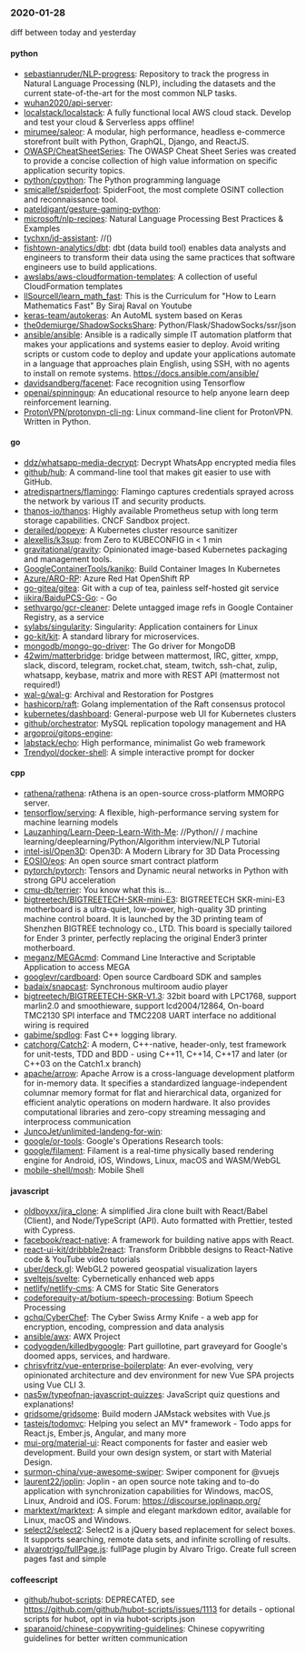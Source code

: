 ### 2020-01-28
diff between today and yesterday

#### python
* [sebastianruder/NLP-progress](https://github.com/sebastianruder/NLP-progress): Repository to track the progress in Natural Language Processing (NLP), including the datasets and the current state-of-the-art for the most common NLP tasks.
* [wuhan2020/api-server](https://github.com/wuhan2020/api-server): 
* [localstack/localstack](https://github.com/localstack/localstack):  A fully functional local AWS cloud stack. Develop and test your cloud & Serverless apps offline!
* [mirumee/saleor](https://github.com/mirumee/saleor): A modular, high performance, headless e-commerce storefront built with Python, GraphQL, Django, and ReactJS.
* [OWASP/CheatSheetSeries](https://github.com/OWASP/CheatSheetSeries): The OWASP Cheat Sheet Series was created to provide a concise collection of high value information on specific application security topics.
* [python/cpython](https://github.com/python/cpython): The Python programming language
* [smicallef/spiderfoot](https://github.com/smicallef/spiderfoot): SpiderFoot, the most complete OSINT collection and reconnaissance tool.
* [pateldigant/gesture-gaming-python](https://github.com/pateldigant/gesture-gaming-python): 
* [microsoft/nlp-recipes](https://github.com/microsoft/nlp-recipes): Natural Language Processing Best Practices & Examples
* [tychxn/jd-assistant](https://github.com/tychxn/jd-assistant): //()
* [fishtown-analytics/dbt](https://github.com/fishtown-analytics/dbt): dbt (data build tool) enables data analysts and engineers to transform their data using the same practices that software engineers use to build applications.
* [awslabs/aws-cloudformation-templates](https://github.com/awslabs/aws-cloudformation-templates): A collection of useful CloudFormation templates
* [llSourcell/learn_math_fast](https://github.com/llSourcell/learn_math_fast): This is the Curriculum for "How to Learn Mathematics Fast" By Siraj Raval on Youtube
* [keras-team/autokeras](https://github.com/keras-team/autokeras): An AutoML system based on Keras
* [the0demiurge/ShadowSocksShare](https://github.com/the0demiurge/ShadowSocksShare): Python/Flask/ShadowSocks/ssr/json 
* [ansible/ansible](https://github.com/ansible/ansible): Ansible is a radically simple IT automation platform that makes your applications and systems easier to deploy. Avoid writing scripts or custom code to deploy and update your applications  automate in a language that approaches plain English, using SSH, with no agents to install on remote systems. https://docs.ansible.com/ansible/
* [davidsandberg/facenet](https://github.com/davidsandberg/facenet): Face recognition using Tensorflow
* [openai/spinningup](https://github.com/openai/spinningup): An educational resource to help anyone learn deep reinforcement learning.
* [ProtonVPN/protonvpn-cli-ng](https://github.com/ProtonVPN/protonvpn-cli-ng): Linux command-line client for ProtonVPN. Written in Python.

#### go
* [ddz/whatsapp-media-decrypt](https://github.com/ddz/whatsapp-media-decrypt): Decrypt WhatsApp encrypted media files
* [github/hub](https://github.com/github/hub): A command-line tool that makes git easier to use with GitHub.
* [atredispartners/flamingo](https://github.com/atredispartners/flamingo): Flamingo captures credentials sprayed across the network by various IT and security products.
* [thanos-io/thanos](https://github.com/thanos-io/thanos): Highly available Prometheus setup with long term storage capabilities. CNCF Sandbox project.
* [derailed/popeye](https://github.com/derailed/popeye):  A Kubernetes cluster resource sanitizer
* [alexellis/k3sup](https://github.com/alexellis/k3sup): from Zero to KUBECONFIG in < 1 min 
* [gravitational/gravity](https://github.com/gravitational/gravity): Opinionated image-based Kubernetes packaging and management tools.
* [GoogleContainerTools/kaniko](https://github.com/GoogleContainerTools/kaniko): Build Container Images In Kubernetes
* [Azure/ARO-RP](https://github.com/Azure/ARO-RP): Azure Red Hat OpenShift RP
* [go-gitea/gitea](https://github.com/go-gitea/gitea): Git with a cup of tea, painless self-hosted git service
* [iikira/BaiduPCS-Go](https://github.com/iikira/BaiduPCS-Go):  - Go
* [sethvargo/gcr-cleaner](https://github.com/sethvargo/gcr-cleaner): Delete untagged image refs in Google Container Registry, as a service
* [sylabs/singularity](https://github.com/sylabs/singularity): Singularity: Application containers for Linux
* [go-kit/kit](https://github.com/go-kit/kit): A standard library for microservices.
* [mongodb/mongo-go-driver](https://github.com/mongodb/mongo-go-driver): The Go driver for MongoDB
* [42wim/matterbridge](https://github.com/42wim/matterbridge): bridge between mattermost, IRC, gitter, xmpp, slack, discord, telegram, rocket.chat, steam, twitch, ssh-chat, zulip, whatsapp, keybase, matrix and more with REST API (mattermost not required!)
* [wal-g/wal-g](https://github.com/wal-g/wal-g): Archival and Restoration for Postgres
* [hashicorp/raft](https://github.com/hashicorp/raft): Golang implementation of the Raft consensus protocol
* [kubernetes/dashboard](https://github.com/kubernetes/dashboard): General-purpose web UI for Kubernetes clusters
* [github/orchestrator](https://github.com/github/orchestrator): MySQL replication topology management and HA
* [argoproj/gitops-engine](https://github.com/argoproj/gitops-engine): 
* [labstack/echo](https://github.com/labstack/echo): High performance, minimalist Go web framework
* [Trendyol/docker-shell](https://github.com/Trendyol/docker-shell): A simple interactive prompt for docker

#### cpp
* [rathena/rathena](https://github.com/rathena/rathena): rAthena is an open-source cross-platform MMORPG server.
* [tensorflow/serving](https://github.com/tensorflow/serving): A flexible, high-performance serving system for machine learning models
* [Lauzanhing/Learn-Deep-Learn-With-Me](https://github.com/Lauzanhing/Learn-Deep-Learn-With-Me): //Python// / machine learning/deeplearning/Python/Algorithm interview/NLP Tutorial
* [intel-isl/Open3D](https://github.com/intel-isl/Open3D): Open3D: A Modern Library for 3D Data Processing
* [EOSIO/eos](https://github.com/EOSIO/eos): An open source smart contract platform
* [pytorch/pytorch](https://github.com/pytorch/pytorch): Tensors and Dynamic neural networks in Python with strong GPU acceleration
* [cmu-db/terrier](https://github.com/cmu-db/terrier): You know what this is...
* [bigtreetech/BIGTREETECH-SKR-mini-E3](https://github.com/bigtreetech/BIGTREETECH-SKR-mini-E3): BIGTREETECH SKR-mini-E3 motherboard is a ultra-quiet, low-power, high-quality 3D printing machine control board. It is launched by the 3D printing team of Shenzhen BIGTREE technology co., LTD. This board is specially tailored for Ender 3 printer, perfectly replacing the original Ender3 printer motherboard.
* [meganz/MEGAcmd](https://github.com/meganz/MEGAcmd): Command Line Interactive and Scriptable Application to access MEGA
* [googlevr/cardboard](https://github.com/googlevr/cardboard): Open source Cardboard SDK and samples
* [badaix/snapcast](https://github.com/badaix/snapcast): Synchronous multiroom audio player
* [bigtreetech/BIGTREETECH-SKR-V1.3](https://github.com/bigtreetech/BIGTREETECH-SKR-V1.3): 32bit board with LPC1768, support marlin2.0 and smoothieware, support lcd2004/12864, On-board TMC2130 SPI interface and TMC2208 UART interface no additional wiring is required
* [gabime/spdlog](https://github.com/gabime/spdlog): Fast C++ logging library.
* [catchorg/Catch2](https://github.com/catchorg/Catch2): A modern, C++-native, header-only, test framework for unit-tests, TDD and BDD - using C++11, C++14, C++17 and later (or C++03 on the Catch1.x branch)
* [apache/arrow](https://github.com/apache/arrow): Apache Arrow is a cross-language development platform for in-memory data. It specifies a standardized language-independent columnar memory format for flat and hierarchical data, organized for efficient analytic operations on modern hardware. It also provides computational libraries and zero-copy streaming messaging and interprocess communication
* [JuncoJet/unlimited-landeng-for-win](https://github.com/JuncoJet/unlimited-landeng-for-win): 
* [google/or-tools](https://github.com/google/or-tools): Google's Operations Research tools:
* [google/filament](https://github.com/google/filament): Filament is a real-time physically based rendering engine for Android, iOS, Windows, Linux, macOS and WASM/WebGL
* [mobile-shell/mosh](https://github.com/mobile-shell/mosh): Mobile Shell

#### javascript
* [oldboyxx/jira_clone](https://github.com/oldboyxx/jira_clone): A simplified Jira clone built with React/Babel (Client), and Node/TypeScript (API). Auto formatted with Prettier, tested with Cypress.
* [facebook/react-native](https://github.com/facebook/react-native): A framework for building native apps with React.
* [react-ui-kit/dribbble2react](https://github.com/react-ui-kit/dribbble2react): Transform Dribbble designs to React-Native code & YouTube video tutorials
* [uber/deck.gl](https://github.com/uber/deck.gl): WebGL2 powered geospatial visualization layers
* [sveltejs/svelte](https://github.com/sveltejs/svelte): Cybernetically enhanced web apps
* [netlify/netlify-cms](https://github.com/netlify/netlify-cms): A CMS for Static Site Generators
* [codeforequity-at/botium-speech-processing](https://github.com/codeforequity-at/botium-speech-processing): Botium Speech Processing
* [gchq/CyberChef](https://github.com/gchq/CyberChef): The Cyber Swiss Army Knife - a web app for encryption, encoding, compression and data analysis
* [ansible/awx](https://github.com/ansible/awx): AWX Project
* [codyogden/killedbygoogle](https://github.com/codyogden/killedbygoogle): Part guillotine, part graveyard for Google's doomed apps, services, and hardware.
* [chrisvfritz/vue-enterprise-boilerplate](https://github.com/chrisvfritz/vue-enterprise-boilerplate): An ever-evolving, very opinionated architecture and dev environment for new Vue SPA projects using Vue CLI 3.
* [nas5w/typeofnan-javascript-quizzes](https://github.com/nas5w/typeofnan-javascript-quizzes): JavaScript quiz questions and explanations!
* [gridsome/gridsome](https://github.com/gridsome/gridsome): Build modern JAMstack websites with Vue.js
* [tastejs/todomvc](https://github.com/tastejs/todomvc): Helping you select an MV* framework - Todo apps for React.js, Ember.js, Angular, and many more
* [mui-org/material-ui](https://github.com/mui-org/material-ui): React components for faster and easier web development. Build your own design system, or start with Material Design.
* [surmon-china/vue-awesome-swiper](https://github.com/surmon-china/vue-awesome-swiper):  Swiper component for @vuejs
* [laurent22/joplin](https://github.com/laurent22/joplin): Joplin - an open source note taking and to-do application with synchronization capabilities for Windows, macOS, Linux, Android and iOS. Forum: https://discourse.joplinapp.org/
* [marktext/marktext](https://github.com/marktext/marktext): A simple and elegant markdown editor, available for Linux, macOS and Windows.
* [select2/select2](https://github.com/select2/select2): Select2 is a jQuery based replacement for select boxes. It supports searching, remote data sets, and infinite scrolling of results.
* [alvarotrigo/fullPage.js](https://github.com/alvarotrigo/fullPage.js): fullPage plugin by Alvaro Trigo. Create full screen pages fast and simple

#### coffeescript
* [github/hubot-scripts](https://github.com/github/hubot-scripts): DEPRECATED, see https://github.com/github/hubot-scripts/issues/1113 for details - optional scripts for hubot, opt in via hubot-scripts.json
* [sparanoid/chinese-copywriting-guidelines](https://github.com/sparanoid/chinese-copywriting-guidelines): Chinese copywriting guidelines for better written communication

